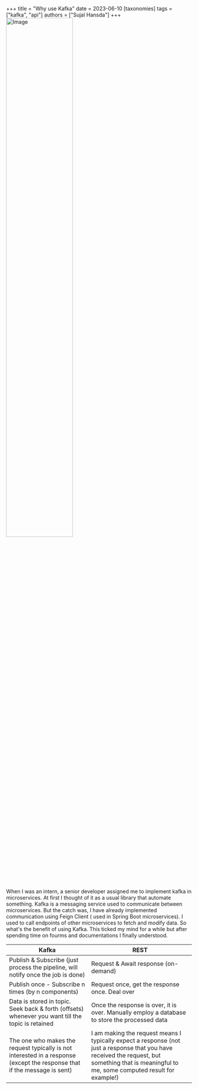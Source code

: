 +++
title = "Why use Kafka"
date = 2023-06-10
[taxonomies]
tags = ["kafka", "api"]
authors = ["Sujal Hansda"] 
+++
<img src="https://svn.apache.org/repos/asf/kafka/site/logos/originals/png/WIDE%20-%20Black%20on%20Transparent.png" alt="Image" style="width: 60%;">

When I was an intern, a senior developer assigned me to implement kafka in microservices.
At first I thought of it as a usual library that automate something. Kafka is a messaging service used to communicate between microservices. But the catch was, I have already implemented communication using Feign Client ( used in Spring Boot microservices). I used to call endpoints of other microservices to fetch and modify data. So what's the benefit of using Kafka. This ticked my mind for a while but after spending time on fourms and documentations I finally understood.

| Kafka                                                                                                                     | REST                                                                                                                                                                                            |
|---------------------------------------------------------------------------------------------------------------------------|-------------------------------------------------------------------------------------------------------------------------------------------------------------------------------------------------|
| Publish & Subscribe (just process the pipeline, will notify once the job is done)                                         | Request & Await response (on-demand)                                                                                                                                                            |
| Publish once - Subscribe n times (by n components)                                                                        | Request once, get the response once. Deal over                                                                                                                                                  |
| Data is stored in topic. Seek back & forth (offsets) whenever you want till the topic is retained                         | Once the response is over, it is over. Manually employ a database to store the processed data                                                                                                   |
| The one who makes the request typically is not interested in a response (except the response that if the message is sent) | I am making the request means I typically expect a response (not just a response that you have received the request, but something that is meaningful to me, some computed result for example!) |